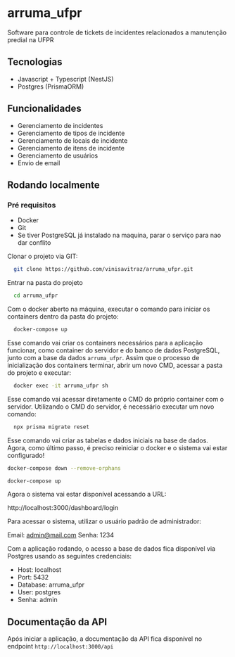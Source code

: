 # arruma_ufpr

Software para controle de tickets de incidentes relacionados a manutenção predial na UFPR


## Tecnologias

- Javascript + Typescript (NestJS)
- Postgres (PrismaORM)

## Funcionalidades

- Gerenciamento de incidentes
- Gerenciamento de tipos de incidente
- Gerenciamento de locais de incidente
- Gerenciamento de itens de incidente
- Gerenciamento de usuários
- Envio de email

## Rodando localmente

### Pré requisitos

- Docker
- Git
- Se tiver PostgreSQL já instalado na maquina, parar o serviço para nao dar conflito

Clonar o projeto via GIT:

```bash
  git clone https://github.com/vinisavitraz/arruma_ufpr.git
```

Entrar na pasta do projeto

```bash
  cd arruma_ufpr
```

Com o docker aberto na máquina, executar o comando para iniciar os containers dentro da pasta do projeto:

```bash
  docker-compose up
```

Esse comando vai criar os containers necessários para a aplicação funcionar, como container do servidor e do banco de dados PostgreSQL, junto com a base da dados `arruma_ufpr`.
Assim que o processo de inicialização dos containers terminar, abrir um novo CMD, acessar a pasta do projeto e executar:

```bash
  docker exec -it arruma_ufpr sh
```

Esse comando vai acessar diretamente o CMD do próprio container com o servidor. Utilizando o CMD do servidor, é necessário executar um novo comando: 

```bash
  npx prisma migrate reset
```

Esse comando vai criar as tabelas e dados iniciais na base de dados.
Agora, como último passo, é preciso reiniciar o docker e o sistema vai estar configurado!

```bash
docker-compose down --remove-orphans
```
```bash
docker-compose up
```

Agora o sistema vai estar disponível acessando a URL:

http://localhost:3000/dashboard/login

Para acessar o sistema, utilizar o usuário padrão de administrador:

Email: admin@mail.com
Senha: 1234

Com a aplicação rodando, o acesso a base de dados fica disponível via Postgres usando as seguintes credenciais: 

- Host: localhost
- Port: 5432
- Database: arruma_ufpr
- User: postgres
- Senha: admin


## Documentação da API

Após iniciar a aplicação, a documentação da API fica disponível no endpoint `http://localhost:3000/api`
